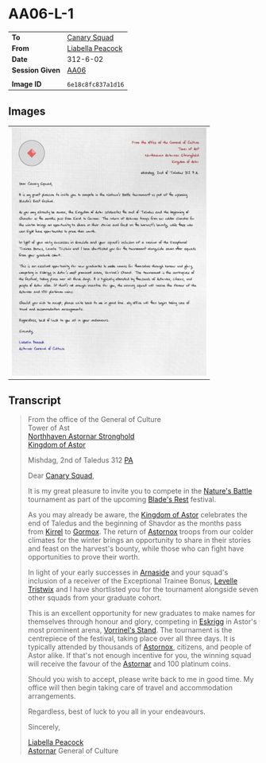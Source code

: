 # AA06-L-1

|||
| --- | --- |
| **To** | [Canary Squad](../organisations/government/astorrel/squads/canary-squad.md) | letter.1
| **From** | [Liabella Peacock](../characters/liabella-peacock.md) |
| **Date** | 312-6-02 |
| **Session Given** | [AA06](../sessions/AA06.md) |
|||
| **Image ID** | `6e18c8fc837a1d16` |

## Images

||
|:---:|
| <img src="https://raw.githubusercontent.com/jesskelsall/astarus-images/main/letters/6e18c8fc837a1d16.jpg" height="500" /> |

## Transcript

> From the office of the General of Culture  
> Tower of Ast  
> [Northhaven Astornar Stronghold](../places/strongholds/northhaven-astornar-stronghold.md)  
> [Kingdom of Astor](../civilisations/kingdom-of-astor/kingdom-of-astor.md)
>
> Mishdag, 2nd of Taledus 312 [PA](../history/calendars/astorian-calendar.md)
>
> Dear [Canary Squad](../organisations/government/astorrel/squads/canary-squad.md),
>
> It is my great pleasure to invite you to compete in the [Nature's Battle](../mechanics/roleplay/natures-battle.md) tournament as part of the upcoming [Blade's Rest](../festivals/blades-rest.md) festival.
>
> As you may already be aware, the [Kingdom of Astor](../civilisations/kingdom-of-astor/kingdom-of-astor.md) celebrates the end of Taledus and the beginning of Shavdor as the months pass from [Kirrel](../gods/deities/kirrel.md) to [Gormox](../gods/deities/gormox.md). The return of [Astornox](../organisations/government/astornox/astornox.md) troops from our colder climates for the winter brings an opportunity to share in their stories and feast on the harvest's bounty, while those who can fight have opportunities to prove their worth.
>
> In light of your early successes in [Arnaside](../places/villages/arnaside.md) and your squad's inclusion of a receiver of the Exceptional Trainee Bonus, [Levelle Tristwix](../characters/levelle-tristwix.md) and I have shortlisted you for the tournament alongside seven other squads from your graduate cohort.
>
> This is an excellent opportunity for new graduates to make names for themselves through honour and glory, competing in [Eskrigg](../places/cities/eskrigg.md) in Astor's most prominent arena, [Vorrinel's Stand](../places/buildings/vorrinels-stand.md). The tournament is the centrepiece of the festival, taking place over all three days. It is typically attended by thousands of [Astornox](../organisations/government/astornox/astornox.md), citizens, and people of Astor alike. If that's not enough incentive for you, the winning squad will receive the favour of the [Astornar](../organisations/government/astornar.md) and 100 platinum coins.
>
> Should you wish to accept, please write back to me in good time. My office will then begin taking care of travel and accommodation arrangements.
>
> Regardless, best of luck to you all in your endeavours.
>
> Sincerely,
>
> [Liabella Peacock](../characters/liabella-peacock.md)  
> [Astornar](../organisations/government/astornar.md) General of Culture
